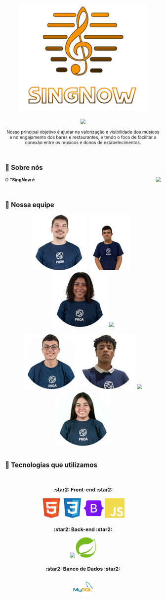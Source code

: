 
<!--Header-->
<div align="center"> 
  <img src="logo.png" height="350">
  <br>
  <br>
    <img src="https://readme-typing-svg.herokuapp.com?size=30&duration=6000&color=F7F7F7&center=true&vCenter=true&width=500&lines=SingNow%2C+Mostre+seu+potencial!">
</div>
<div align="center">
  <p>Nosso principal objetivo é ajudar na valorização e visibilidade dos músicos e no engajamento dos bares e restaurantes, e tendo o foco de facilitar a conexão entre os músicos e donos de estabelecimentos.</p>
</div>

<br>

<!--Sobre nós-->
<div>
  <h2> 🎼 Sobre nós</h2>
  <img align="right" src="juicy-girl-working-at-home.gif" height="300px">
  <div> 
     <p>O <b>"SingNow é
	 </p>
  </div>
</div>

<br>

<!--Nossa equipe -->
<div>
	<h2> 🎤 Nossa equipe </h2>
	<div align="center">
		<a href="https://www.linkedin.com/in/gustavo-goulart-de-souza-a459ba234/" target="_blank"><img src="Gustavo.png" height="180"></a>
		<a href="https://www.linkedin.com/in/kau%C3%A3-melo-086221235/" target="_blank"><img src="Kaua.png" height="180"></a>
		<a href="https://www.linkedin.com/in/fabiola-scosta/?original_referer=" target="_blank"><img src="Fabiola.png" height="180"></a>
		<a href="" target="_blank"><img src="Filipe.png" height="180"></a>
	</div>
	<br>
	<div align="center">
		<a href="https://www.linkedin.com/in/italo-rodrigues-48a566250/" target="_blank"><img src="Italo.png" height="180"></a>
		<a href="https://www.linkedin.com/in/richardsantosss/" target="_blank"><img src="Richard.png" height="180"></a>
		<a href="https://www.linkedin.com/in/victor-as-perez/" target="_blank"><img src="Victor.png" height="180"></a>
		<a href="https://www.linkedin.com/in/vit%C3%B3ria-caroline-dos-santos-a9314a250/" target="_blank"><img src="Vitoria.png" height="180"></a>
	</div>
	
</div>

<br>

<!-- Tecnologias -->
<div> 
	
	
	
</div>

<div>
	<h2> 🎸 Tecnologias que utilizamos</h2>
	<br>
   	<div align="center">
	<h3> :star2: Front-end :star2:</h3>
	<img height="65" src="https://raw.githubusercontent.com/devicons/devicon/master/icons/html5/html5-original.svg">
	<img height="65" src="https://raw.githubusercontent.com/devicons/devicon/master/icons/css3/css3-original.svg">
	<img height="65" src="https://github.com/devicons/devicon/blob/master/icons/bootstrap/bootstrap-original.svg">
	<img height="65" src="https://raw.githubusercontent.com/devicons/devicon/master/icons/javascript/javascript-plain.svg">
	<h3> :star2: Back-end :star2:</h3>
	<img height="65" src="https://icongr.am/devicon/java-original.svg?size=66&color=000000">
	<img height="65" src="https://github.com/devicons/devicon/blob/master/icons/spring/spring-original.svg">
	<h3> :star2: Banco de Dados :star2:</h3>
	<img height="65" src="https://github.com/devicons/devicon/blob/master/icons/mysql/mysql-original-wordmark.svg">
  </div>
